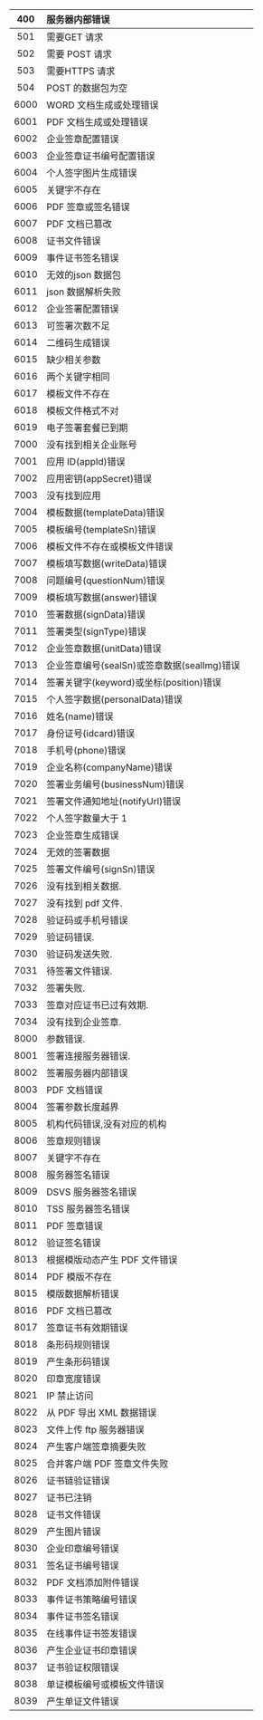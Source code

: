 | 400 | 服务器内部错误 |  |
| :---: | :--- | :--- |
| 501 | 需要GET 请求 |  |
| 502 | 需要 POST 请求 |  |
| 503 | 需要HTTPS 请求 |  |
| 504 | POST 的数据包为空 |  |
| 6000 | WORD 文档生成或处理错误 |  |
| 6001 | PDF 文档生成或处理错误 |  |
| 6002 | 企业签章配置错误 |  |
| 6003 | 企业签章证书编号配置错误 |  |
| 6004 | 个人签字图片生成错误 |  |
| 6005 | 关键字不存在 |  |
| 6006 | PDF 签章或签名错误 |  |
| 6007 | PDF 文档已篡改 |  |
| 6008 | 证书文件错误 |  |
| 6009 | 事件证书签名错误 |  |
| 6010 | 无效的json 数据包 |  |
| 6011 | json 数据解析失败 |  |
| 6012 | 企业签署配置错误 |  |
| 6013 | 可签署次数不足 |  |
| 6014 | 二维码生成错误 |  |
| 6015 | 缺少相关参数 |  |
| 6016 | 两个关键字相同 |  |
| 6017 | 模板文件不存在 |  |
| 6018 | 模板文件格式不对 |  |
| 6019 | 电子签署套餐已到期 |  |
| 7000 | 没有找到相关企业账号 |  |
| 7001 | 应用 ID\(appId\)错误 |  |
| 7002 | 应用密钥\(appSecret\)错误 |  |
| 7003 | 没有找到应用 |  |
| 7004 | 模板数据\(templateData\)错误 |  |
| 7005 | 模板编号\(templateSn\)错误 |  |
| 7006 | 模板文件不存在或模板文件错误 |  |
| 7007 | 模板填写数据\(writeData\)错误 |  |
| 7008 | 问题编号\(questionNum\)错误 |  |
| 7009 | 模板填写数据\(answer\)错误 |  |
| 7010 | 签署数据\(signData\)错误 |  |
| 7011 | 签署类型\(signType\)错误 |  |
| 7012 | 企业签章数据\(unitData\)错误 |  |
| 7013 | 企业签章编号\(sealSn\)或签章数据\(sealImg\)错误 |  |
| 7014 | 签署关键字\(keyword\)或坐标\(position\)错误 |  |
| 7015 | 个人签字数据\(personalData\)错误 |  |
| 7016 | 姓名\(name\)错误 |  |
| 7017 | 身份证号\(idcard\)错误 |  |
| 7018 | 手机号\(phone\)错误 |  |
| 7019 | 企业名称\(companyName\)错误 |  |
| 7020 | 签署业务编号\(businessNum\)错误 |  |
| 7021 | 签署文件通知地址\(notifyUrl\)错误 |  |
| 7022 | 个人签字数量大于 1 |  |
| 7023 | 企业签章生成错误 |  |
| 7024 | 无效的签署数据 |  |
| 7025 | 签署文件编号\(signSn\)错误 |  |
| 7026 | 没有找到相关数据. |  |
| 7027 | 没有找到 pdf 文件. |  |
| 7028 | 验证码或手机号错误 |  |
| 7029 | 验证码错误. |  |
| 7030 | 验证码发送失败. |  |
| 7031 | 待签署文件错误. |  |
| 7032 | 签署失败. |  |
| 7033 | 签章对应证书已过有效期. |  |
| 7034 | 没有找到企业签章. |  |
| 8000 | 参数错误. |  |
| 8001 | 签署连接服务器错误. |  |
| 8002 | 签署服务器内部错误 |  |
| 8003 | PDF 文档错误 |  |
| 8004 | 签署参数长度越界 |  |
| 8005 | 机构代码错误,没有对应的机构 |  |
| 8006 | 签章规则错误 |  |
| 8007 | 关键字不存在 |  |
| 8008 | 服务器签名错误 |  |
| 8009 | DSVS 服务器签名错误 |  |
| 8010 | TSS 服务器签名错误 |  |
| 8011 | PDF 签章错误 |  |
| 8012 | 验证签名错误 |  |
| 8013 | 根据模版动态产生 PDF 文件错误 |  |
| 8014 | PDF 模版不存在 |  |
| 8015 | 模版数据解析错误 |  |
| 8016 | PDF 文档已篡改 |  |
| 8017 | 签章证书有效期错误 |  |
| 8018 | 条形码规则错误 |  |
| 8019 | 产生条形码错误 |  |
| 8020 | 印章宽度错误 |  |
| 8021 | IP 禁止访问 |  |
| 8022 | 从 PDF 导出 XML 数据错误 |  |
| 8023 | 文件上传 ftp 服务器错误 |  |
| 8024 | 产生客户端签章摘要失败 |  |
| 8025 | 合并客户端 PDF 签章文件失败 |  |
| 8026 | 证书链验证错误 |  |
| 8027 | 证书已注销 |  |
| 8028 | 证书文件错误 |  |
| 8029 | 产生图片错误 |  |
| 8030 | 企业印章编号错误 |  |
| 8031 | 签名证书编号错误 |  |
| 8032 | PDF 文档添加附件错误 |  |
| 8033 | 事件证书策略编号错误 |  |
| 8034 | 事件证书签名错误 |  |
| 8035 | 在线事件证书签发错误 |  |
| 8036 | 产生企业证书印章错误 |  |
| 8037 | 证书验证权限错误 |  |
| 8038 | 单证模板编号或模板文件错误 |  |
| 8039 | 产生单证文件错误 |  |



